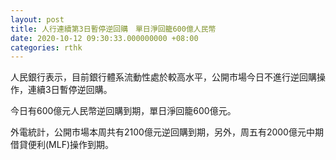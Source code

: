 ```yaml
---
layout: post
title: 人行連續第3日暫停逆回購　單日淨回籠600億人民幣
date: 2020-10-12 09:30:33.000000000 +08:00
categories: rthk
---
```


人民銀行表示，目前銀行體系流動性處於較高水平，公開市場今日不進行逆回購操作，連續3日暫停逆回購。

今日有600億元人民幣逆回購到期，單日淨回籠600億元。

外電統計，公開市場本周共有2100億元逆回購到期，另外，周五有2000億元中期借貸便利(MLF)操作到期。
